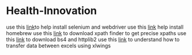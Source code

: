 # Health-Innovation

use this [link](https://www.youtube.com/watch?v=f7LEWxX4AVI)to help install selenium and webdriver
use this [link](https://www.youtube.com/watch?v=IWJKRmFLn-g) help install homebrew
use this [link](https://www.youtube.com/watch?v=Xp-RuJvazig) to download xpath finder to get precise xpaths
use this [link](https://www.youtube.com/watch?v=MUxM5V-6m-Y) to download bs4 and httplib2 
use this [link](https://www.youtube.com/watch?v=cLJgUU_QVYI) to understand how to transfer data between excels using xlwings
